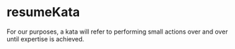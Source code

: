 # resumeKata
For our purposes, a kata will refer to performing small actions over and over until
expertise is achieved.
